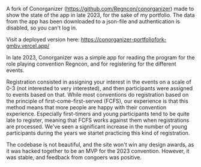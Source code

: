 A fork of Conorganizer (https://github.com/Regncon/conorganizer) made to show the state of the app in late 2023, for the sake of my portfolio. The data from the app has been downloaded to a json-file and authentication is disabled, so you can't log in.

Visit a deployed version here: https://conorganizer-portfoliofork-gmbv.vercel.app/

In late 2023, Conorganizer was a simple app for reading the program for the role playing convention Regncon, and for registering for the different events.

Registration consisted in assigning your interest in the events on a scale of 0-3 (not interested to very interested), and then participants were assigned to events based on that. While most conventions do registration based on the principle of first-come-first-served (FCFS), our experience is that this method means that more people are happy with their convention experience. Especially first-timers and young participants tend to be quite late to register, meaning that FCFS works against them when registrations are processed. We've seen a significant increase in the number of young participants during the years we startet practicing this kind of registration.

The codebase is not beautiful, and the site won't win any design awards, as it was hacked together to be an MVP for the 2023 convention. However, it was stable, and feedback from congoers was positive.
